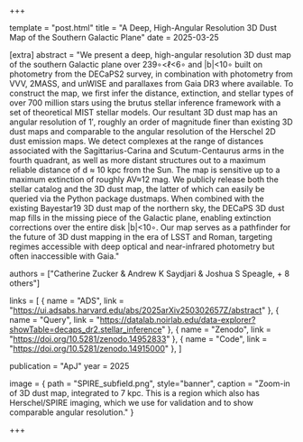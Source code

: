 +++

template = "post.html"
title = "A Deep, High-Angular Resolution 3D Dust Map of the Southern Galactic Plane"
date = 2025-03-25

[extra]
abstract = "We present a deep, high-angular resolution 3D dust map of the southern Galactic plane over  239∘<ℓ<6∘ and |b|<10∘ built on photometry from the DECaPS2 survey, in combination with photometry from VVV, 2MASS, and unWISE and parallaxes from Gaia DR3 where available. To construct the map, we first infer the distance, extinction, and stellar types of over 700 million stars using the brutus stellar inference framework with a set of theoretical MIST stellar models. Our resultant 3D dust map has an angular resolution of 1′, roughly an order of magnitude finer than existing 3D dust maps and comparable to the angular resolution of the Herschel 2D dust emission maps. We detect complexes at the range of distances associated with the Sagittarius-Carina and Scutum-Centaurus arms in the fourth quadrant, as well as more distant structures out to a maximum reliable distance of d ≈ 10 kpc from the Sun. The map is sensitive up to a maximum extinction of roughly AV≈12 mag. We publicly release both the stellar catalog and the 3D dust map, the latter of which can easily be queried via the Python package dustmaps. When combined with the existing Bayestar19 3D dust map of the northern sky, the DECaPS 3D dust map fills in the missing piece of the Galactic plane, enabling extinction corrections over the entire disk |b|<10∘. Our map serves as a pathfinder for the future of 3D dust mapping in the era of LSST and Roman, targeting regimes accessible with deep optical and near-infrared photometry but often inaccessible with Gaia."

authors = ["Catherine Zucker & Andrew K Saydjari & Joshua S Speagle, + 8 others"]

links = [
    { name = "ADS", link = "https://ui.adsabs.harvard.edu/abs/2025arXiv250302657Z/abstract" },
    { name = "Query", link = "https://datalab.noirlab.edu/data-explorer?showTable=decaps_dr2.stellar_inference" },
    { name = "Zenodo", link = "https://doi.org/10.5281/zenodo.14952833" },
    { name = "Code", link = "https://doi.org/10.5281/zenodo.14915000" },
]

publication = "ApJ"
year = 2025

image = { path = "SPIRE_subfield.png", style="banner", caption = "Zoom-in of 3D dust map, integrated to 7 kpc. This is a region which also has Herschel/SPIRE imaging, which we use for validation and to show comparable angular resolution." }

+++

